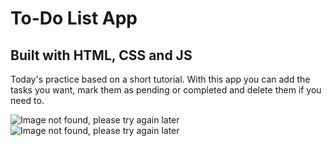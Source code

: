 # To-Do List App
## Built with HTML, CSS and JS

Today's practice based on a short tutorial. With this app you can add the tasks you want, mark them as pending or completed and delete them if you need to.

![Image not found, please try again later](https://github.com/viccoronado/to-do-list-app/blob/main/Preview/preview.png)
![Image not found, please try again later](https://github.com/viccoronado/to-do-list-app/blob/main/Preview/previewtwo.png)
